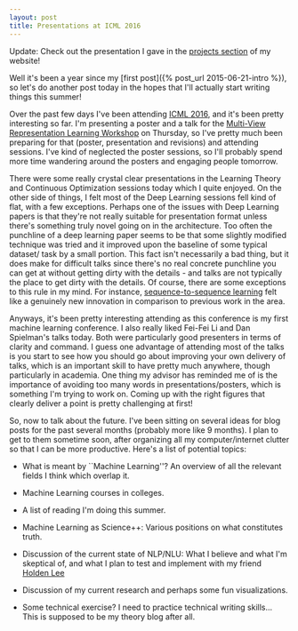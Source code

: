 ```yaml
---
layout: post
title: Presentations at ICML 2016
---
```


Update: Check out the presentation I gave in the [projects section](https://kiranvodrahalli.github.io/projects/#presentations) of my website!


Well it's been a year since my [first post]({% post_url 2015-06-21-intro %}), so let's do another post today in the hopes that I'll actually start writing things this summer!

Over the past few days I've been attending [ICML 2016](http://icml.cc/2016/), and it's been pretty interesting so far. I'm presenting a poster and a talk for the [Multi-View Representation Learning Workshop](http://ttic.uchicago.edu/~wwang5/ICML2016_MVRL/) on Thursday, so I've pretty much been preparing for that (poster, presentation and revisions) and attending sessions. I've kind of neglected the poster sessions, so I'll probably spend more time wandering around the posters and engaging people tomorrow. 

There were some really crystal clear presentations in the Learning Theory and Continuous Optimization sessions today which I quite enjoyed. On the other side of things, I felt most of the Deep Learning sessions fell kind of flat, with a few exceptions. Perhaps one of the issues with Deep Learning papers is that they're not really suitable for presentation format unless there's something truly novel going on in the architecture. Too often the punchline of a deep learning paper seems to be that some slightly modified technique was tried and it improved upon the baseline of some typical dataset/ task by a small portion. This fact isn't necessarily a bad thing, but it does make for difficult talks since there's no real concrete punchline you can get at without getting dirty with the details - and talks are not typically the place to get dirty with the details. Of course, there are some exceptions to this rule in my mind. For instance, [sequence-to-sequence learning](https://papers.nips.cc/paper/5346-sequence-to-sequence-learning-with-neural-networks.pdf) felt like a genuinely new innovation in comparison to previous work in the area.

Anyways, it's been pretty interesting attending as this conference is my first machine learning conference. I also really liked Fei-Fei Li and Dan Spielman's talks today. Both were particularly good presenters in terms of clarity and command. I guess one advantage of attending most of the talks is you start to see how you should go about improving your own delivery of talks, which is an important skill to have pretty much anywhere, though particularly in academia. One thing my advisor has reminded me of is the importance of avoiding too many words in presentations/posters, which is something I'm trying to work on. Coming up with the right figures that clearly deliver a point is pretty challenging at first!

So, now to talk about the future. I've been sitting on several ideas for blog posts for the past several months (probably more like 9 months). I plan to get to them sometime soon, after organizing all my computer/internet clutter so that I can be more productive. Here's a list of potential topics:

* What is meant by ``Machine Learning''? An overview of all the relevant fields I think which overlap it.

* Machine Learning courses in colleges. 

* A list of reading I'm doing this summer. 

* Machine Learning as Science++: Various positions on what constitutes truth.

* Discussion of the current state of NLP/NLU: What I believe and what I'm skeptical of, and what I plan to test and implement with my friend [Holden Lee](http://holdenlee.github.io/blog/)

* Discussion of my current research and perhaps some fun visualizations. 

* Some technical exercise? I need to practice technical writing skills... This is supposed to be my theory blog after all.


